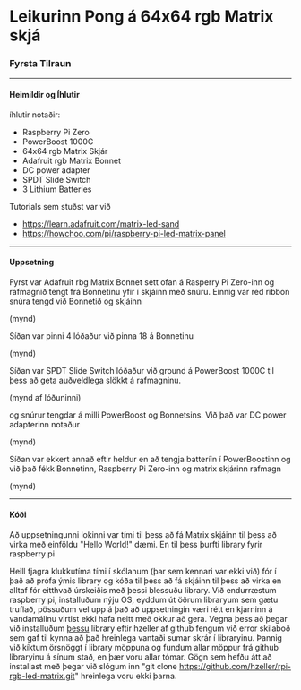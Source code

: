# Leikurinn Pong á 64x64 rgb Matrix skjá

### Fyrsta Tilraun
---

#### Heimildir og Íhlutir

íhlutir notaðir:

- Raspberry Pi Zero
- PowerBoost 1000C
- 64x64 rgb Matrix Skjár
- Adafruit rgb Matrix Bonnet
- DC power adapter
- SPDT Slide Switch
- 3 Lithium Batteries

Tutorials sem stuðst var við

- https://learn.adafruit.com/matrix-led-sand
- https://howchoo.com/pi/raspberry-pi-led-matrix-panel

---

#### Uppsetning

Fyrst var Adafruit rbg Matrix Bonnet sett ofan á Rasperry Pi Zero-inn og rafmagnið tengt frá Bonnetinu yfir í skjáinn með snúru. Einnig var red ribbon snúra tengd við Bonnetið og skjáinn

(mynd)

Síðan var pinni 4 lóðaður við pinna 18 á Bonnetinu

(mynd)

Síðan var SPDT Slide Switch lóðaður við ground á PowerBoost 1000C til þess að geta auðveldlega slökkt á rafmagninu.

(mynd af lóðuninni)

og snúrur tengdar á milli PowerBoost og Bonnetsins. Við það var DC power adapterinn notaður

(mynd)

Síðan var ekkert annað eftir heldur en að tengja batteríin í PowerBoostinn og við það fékk Bonnetinn, Raspberry Pi Zero-inn og matrix skjárinn rafmagn

(mynd)

---

#### Kóði

Að uppsetningunni lokinni var tími til þess að fá Matrix skjáinn til þess að virka með einföldu "Hello World!" dæmi. En til þess þurfti library fyrir raspberry pi

Heill fjagra klukkutíma tími í skólanum (þar sem kennari var ekki við) fór í það að prófa ýmis library og kóða til þess að fá skjáinn til þess að virka en alltaf fór eitthvað úrskeiðis með þessi blessuðu library. Við endurræstum raspberry pi, installuðum nýju OS, eyddum út öðrum libraryum sem gætu truflað, pössuðum vel upp á það að uppsetningin væri rétt en kjarninn á vandamálinu virtist ekki hafa neitt með okkur að gera. Vegna þess að þegar við installuðum [þessu](https://github.com/hzeller/rpi-rgb-led-matrix.git) library eftir hzeller af github fengum við error skilaboð sem gaf til kynna að það hreinlega vantaði sumar skrár í libraryinu. Þannig við kíktum örsnöggt í library möppuna og fundum allar möppur frá github libraryinu á sínum stað, en þær voru allar tómar. Gögn sem hefðu átt að installast með þegar við slógum inn "git clone https://github.com/hzeller/rpi-rgb-led-matrix.git" hreinlega voru ekki þarna.
